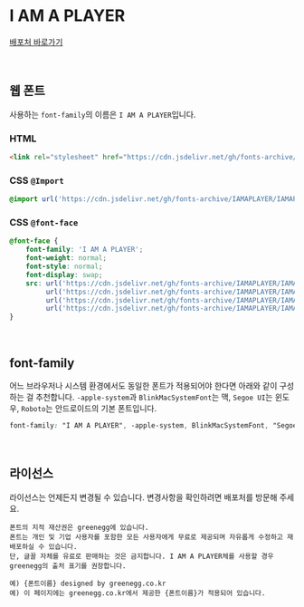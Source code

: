 # I AM A PLAYER

[배포처 바로가기](https://greenegg.co.kr/?portfolio=i-am-a-player-font)

&nbsp;

## 웹 폰트

사용하는 `font-family`의 이름은 `I AM A PLAYER`입니다.

### HTML

```html
<link rel="stylesheet" href="https://cdn.jsdelivr.net/gh/fonts-archive/IAMAPLAYER/IAMAPLAYER.css" type="text/css"/>
```

### CSS `@Import`

```css
@import url('https://cdn.jsdelivr.net/gh/fonts-archive/IAMAPLAYER/IAMAPLAYER.css');
```

### CSS `@font-face`

```css
@font-face {
    font-family: 'I AM A PLAYER';
    font-weight: normal;
    font-style: normal;
    font-display: swap;
    src: url('https://cdn.jsdelivr.net/gh/fonts-archive/IAMAPLAYER/IAMAPLAYER.woff2') format('woff2'),
         url('https://cdn.jsdelivr.net/gh/fonts-archive/IAMAPLAYER/IAMAPLAYER.woff') format('woff'),
         url('https://cdn.jsdelivr.net/gh/fonts-archive/IAMAPLAYER/IAMAPLAYER.otf') format('opentype'),
         url('https://cdn.jsdelivr.net/gh/fonts-archive/IAMAPLAYER/IAMAPLAYER.ttf') format('truetype');
}
```

&nbsp;

## font-family

어느 브라우저나 시스템 환경에서도 동일한 폰트가 적용되어야 한다면 아래와 같이 구성하는 걸 추천합니다. `-apple-system`과 `BlinkMacSystemFont`는 맥, `Segoe UI`는 윈도우, `Roboto`는 안드로이드의 기본 폰트입니다.


```css
font-family: "I AM A PLAYER", -apple-system, BlinkMacSystemFont, "Segoe UI", Roboto, Oxygen, Ubuntu, Cantarell, "Open Sans", "Helvetica Neue", sans-serif;
```

&nbsp;

## 라이선스

라이선스는 언제든지 변경될 수 있습니다. 변경사항을 확인하려면 배포처를 방문해 주세요.

```
폰트의 지적 재산권은 greenegg에 있습니다. 
폰트는 개인 및 기업 사용자를 포함한 모든 사용자에게 무료로 제공되며 자유롭게 수정하고 재배포하실 수 있습니다. 
단, 글꼴 자체를 유료로 판매하는 것은 금지합니다. I AM A PLAYER체를 사용할 경우 greenegg의 출처 표기를 권장합니다. 
 
예) {폰트이름} designed by greenegg.co.kr 
예) 이 페이지에는 greenegg.co.kr에서 제공한 {폰트이름}가 적용되어 있습니다.
```
